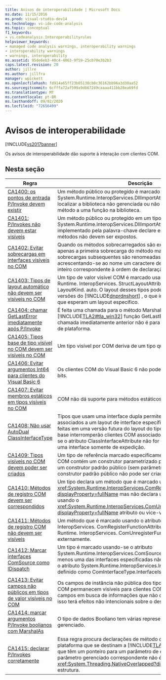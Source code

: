 ```yaml
---
title: Avisos de interoperabilidade | Microsoft Docs
ms.date: 11/15/2016
ms.prod: visual-studio-dev14
ms.technology: vs-ide-code-analysis
ms.topic: conceptual
f1_keywords:
- vs.codeanalysis.Interoperabilityrules
helpviewer_keywords:
- managed code analysis warnings, interoperability warnings
- interoperability warnings
- warnings, interoperability
ms.assetid: 95de6eb3-40c4-4063-9f59-25cb70e3b2b3
caps.latest.revision: 20
author: jillre
ms.author: jillfra
manager: wpickett
ms.openlocfilehash: fd914a65ff23b05130cb0c36162bb96a3d30aa52
ms.sourcegitcommit: 6cfffa72af599a9d667249caaaa411bb28ea69fd
ms.translationtype: MT
ms.contentlocale: pt-BR
ms.lasthandoff: 09/02/2020
ms.locfileid: "72656499"
---
```

# <a name="interoperability-warnings"></a>Avisos de interoperabilidade
[!INCLUDE[vs2017banner](../includes/vs2017banner.md)]

Os avisos de interoperabilidade dão suporte à interação com clientes COM.

## <a name="in-this-section"></a>Nesta seção

|Regra|Descrição|
|----------|-----------------|
|[CA1400: os pontos de entrada P/Invoke devem existir](../code-quality/ca1400-p-invoke-entry-points-should-exist.md)|Um método público ou protegido é marcado usando-se o atributo System.Runtime.InteropServices.DllImportAttribute. Não foi possível localizar a biblioteca não gerenciada ou não foi possível comparar o método a uma função na biblioteca.|
|[CA1401: P/Invokes não devem estar visíveis](../code-quality/ca1401-p-invokes-should-not-be-visible.md)|Um método público ou protegido em um tipo público tem o atributo System.Runtime.InteropServices.DllImportAttribute (também implementado pela palavra-chave declare em Visual Basic). Esses métodos não devem ser expostos.|
|[CA1402: Evitar sobrecargas em interfaces visíveis no COM](../code-quality/ca1402-avoid-overloads-in-com-visible-interfaces.md)|Quando os métodos sobrecarregados são expostos a clientes COM, apenas a primeira sobrecarga do método mantém seu nome. As sobrecargas subsequentes são renomeadas com exclusividade acrescentando-se ao nome um caractere de sublinhado (_) e um inteiro correspondente à ordem de declaração da sobrecarga.|
|[CA1403: Tipos de layout automático não devem ser visíveis no COM](../code-quality/ca1403-auto-layout-types-should-not-be-com-visible.md)|Um tipo de valor visível COM é marcado usando o atributo System. Runtime. InteropServices. StructLayoutAttribute definido como LayoutKind. auto. O layout desses tipos pode ser alterado entre versões do [!INCLUDE[dnprdnshort](../includes/dnprdnshort-md.md)] , o que interromperá clientes com que esperam um layout específico.|
|[CA1404: chamar GetLastError imediatamente após P/Invoke](../code-quality/ca1404-call-getlasterror-immediately-after-p-invoke.md)|É feita uma chamada para o método Marshal. GetLastWin32Error ou a [!INCLUDE[TLA2#tla_win32](../includes/tla2sharptla-win32-md.md)] função GetLastError equivalente, e a chamada imediatamente anterior não é para um método de invocação de plataforma.|
|[CA1405: Tipos base de tipo visível no COM devem ser visíveis no COM](../code-quality/ca1405-com-visible-type-base-types-should-be-com-visible.md)|Um tipo visível por COM deriva de um tipo que não é visível por COM.|
|[CA1406: Evitar argumentos Int64 para clientes do Visual Basic 6](../code-quality/ca1406-avoid-int64-arguments-for-visual-basic-6-clients.md)|Os clientes COM do Visual Basic 6 não podem acessar inteiros de 64 bits.|
|[CA1407: Evitar membros estáticos em tipos visíveis no COM](../code-quality/ca1407-avoid-static-members-in-com-visible-types.md)|COM não dá suporte para métodos estáticos.|
|[CA1408: Não usar AutoDual ClassInterfaceType](../code-quality/ca1408-do-not-use-autodual-classinterfacetype.md)|Tipos que usam uma interface dupla permitem que clientes sejam associados a um layout de interface específico. Todas as alterações feitas em uma versão futura do layout do tipo ou de qualquer tipo de base interromperão clientes COM associados à interface. Por padrão, se o atributo ClassInterfaceAttribute não for especificado, será usada uma interface somente de expedição.|
|[CA1409: Tipos visíveis no COM devem poder ser criados](../code-quality/ca1409-com-visible-types-should-be-creatable.md)|Um tipo de referência marcado especificamente como visível para COM contém um construtor parametrizado público, mas não contém um construtor padrão público (sem parâmetros). Um tipo sem um construtor padrão público não pode ser criado por clientes COM.|
|[CA1410: Métodos de registro COM devem ser correspondidos](../code-quality/ca1410-com-registration-methods-should-be-matched.md)|Um tipo declara um método que é marcado usando o atributo, <xref:System.Runtime.InteropServices.ComRegisterFunctionAttribute?displayProperty=fullName> mas não declara um método que é marcado usando o <xref:System.Runtime.InteropServices.ComUnregisterFunctionAttribute?displayProperty=fullName> atributo ou vice-versa.|
|[CA1411: Métodos de registro COM não devem ser visíveis](../code-quality/ca1411-com-registration-methods-should-not-be-visible.md)|Um método que é marcado usando o atributo System. Runtime. InteropServices. ComRegisterFunctionAttribute ou o atributo System. Runtime. InteropServices. ComUnregisterFunctionAttribute é visível externamente.|
|[CA1412: Marcar interfaces ComSource como IDispatch](../code-quality/ca1412-mark-comsource-interfaces-as-idispatch.md)|Um tipo é marcado usando-se o atributo System.Runtime.InteropServices.ComSourceInterfacesAttribute, e pelo menos uma das interfaces especificadas não está marcada usando-se o atributo System.Runtime.InteropServices.InterfaceTypeAttribute definido como ComInterfaceType.InterfaceIsIDispatch.|
|[CA1413: Evitar campos não públicos em tipos de valor visíveis no COM](../code-quality/ca1413-avoid-non-public-fields-in-com-visible-value-types.md)|Os campos de instância não pública dos tipos de valor visíveis por COM permanecem visíveis para clientes COM. Revise o conteúdo dos campos em busca de informações que não devem ser expostas, ou isso terá efeitos não intencionais sobre o design ou a segurança.|
|[CA1414: marcar argumentos P/Invoke boolianos com MarshalAs](../code-quality/ca1414-mark-boolean-p-invoke-arguments-with-marshalas.md)|O tipo de dados Booliano tem várias representações em código não gerenciado.|
|[CA1415: declarar P/Invokes corretamente](../code-quality/ca1415-declare-p-invokes-correctly.md)|Essa regra procura declarações de método de invocação de plataforma que se destinam a [!INCLUDE[TLA2#tla_win32](../includes/tla2sharptla-win32-md.md)] funções que têm um ponteiro para um parâmetro de estrutura Sobreposto e o parâmetro gerenciado correspondente não é um ponteiro para uma <xref:System.Threading.NativeOverlapped?displayProperty=fullName> estrutura.|
